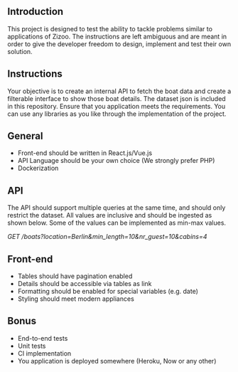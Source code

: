 ## Introduction
This project is designed to test the ability to tackle problems similar to applications of Zizoo.
The instructions are left ambiguous and are meant in order to give the developer freedom to design,
implement and test their own solution.

## Instructions
Your objective is to create an internal API to fetch the boat data
and create a filterable interface to show those boat details.
The dataset json is included in this repository.
Ensure that you application meets the requirements.
You can use any libraries as you like through the implementation of the project.

## General
- Front-end should be written in React.js/Vue.js
- API Language should be your own choice (We strongly prefer PHP)
- Dockerization

## API
The API should support multiple queries at the same time, and should only restrict the dataset.
All values are inclusive and should be ingested as shown below. Some of the values can be implemented
as min-max values.

*GET /boats?location=Berlin&min_length=10&nr_guest=10&cabins=4*

## Front-end
- Tables should have pagination enabled
- Details should be accessible via tables as link
- Formatting should be enabled for special variables (e.g. date)
- Styling should meet modern appliances

## Bonus
- End-to-end tests
- Unit tests
- CI implementation
- You application is deployed somewhere (Heroku, Now or any other)